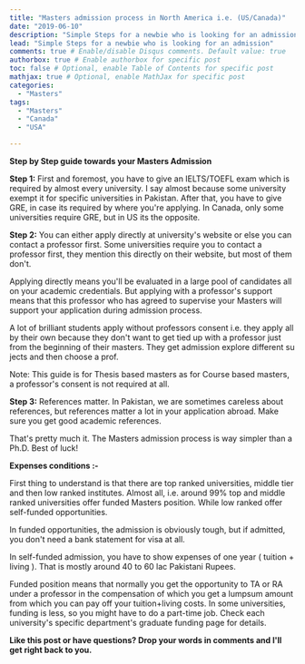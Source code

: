 ```yaml
---
title: "Masters admission process in North America i.e. (US/Canada)"
date: "2019-06-10"
description: "Simple Steps for a newbie who is looking for an admission"
lead: "Simple Steps for a newbie who is looking for an admission"
comments: true # Enable/disable Disqus comments. Default value: true
authorbox: true # Enable authorbox for specific post
toc: false # Optional, enable Table of Contents for specific post
mathjax: true # Optional, enable MathJax for specific post
categories:
  - "Masters"
tags:
  - "Masters"
  - "Canada"
  - "USA"

---
```


**Step by Step guide towards your Masters Admission**

**Step 1:**
First and foremost, you have to give an IELTS/TOEFL exam which is required by almost every university. I say almost because some university exempt it for specific universities in Pakistan. After that, you have to give GRE, in case its required by where you're applying. In Canada, only some universities require GRE, but in US its the opposite.

**Step 2:**
You can either apply directly at university's website or else you can contact a professor first. Some universities require you to contact a professor first, they mention this directly on their website, but most of them don't.

Applying directly means you'll be evaluated in a large pool of candidates all on your academic credentials. But applying with a professor's support means that this professor who has agreed to supervise your Masters will support your application during admission process.

A lot of brilliant students apply without professors consent i.e. they apply all by their own because they don't want to get tied up with a professor just from the beginning of their masters. They get admission explore different su jects and then choose a prof.

Note: This guide is for Thesis based masters as for Course based masters, a professor's consent is not required at all.

**Step 3:**
References matter. In Pakistan, we are sometimes careless about references, but references matter a lot in your application abroad. Make sure you get good academic references.

That's pretty much it. The Masters admission process is way simpler than a Ph.D. Best of luck!

**Expenses conditions :-**

First thing to understand is that there are top ranked universities, middle tier and then low ranked institutes. Almost all, i.e. around 99% top and middle ranked universities offer funded Masters position. While low ranked offer self-funded opportunities.

In funded opportunities, the admission is obviously tough, but if admitted, you don't need a bank statement for visa at all.

In self-funded admission, you have to show expenses of one year ( tuition + living ). That is mostly around 40 to 60 lac Pakistani Rupees.

Funded position means that normally you get the opportunity to TA or RA under a professor in the compensation of which you get a lumpsum amount from which you can pay off your tuition+living costs. In some universities, funding is less, so you might have to do a part-time job. Check each university's specific department's graduate funding page for details.

**Like this post or have questions? Drop your words in comments and I'll get right back to you.**
